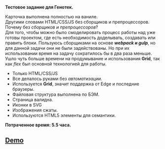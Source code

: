 **Тестовое задание для Генотек.**

Карточка выполнена полностью на ваниле.
<br>
Другими словами HTML/CSS/JS без сборщиков и препроцессоров.
<br>
Почему без _сборщиков и препроцессоров_?
<br>
Для того, чтобы можно было смоделировать процесс работы над уже готовы проектом, где есть необходимость доделывать, создавать или править блоки.
Пользуюсь сборщиками на основе _**webpack и gulp**_, но для данной задачи они не были задействованы. Но при их использовании время на задачу сократилось бы в два раза меньше. 
<br>
Ушло чуть больше времени на продумывание и использования **Grid**, так как _flex_ был основной технологией для работы.
<br>


* Только HTML/CSS/JS
* Все делалось руками без _автоматизации_.
* Используется **Grid**, значит поддержка от Edge и последние браузеры. 
* Файловая структура выполнена по БЭМ.
* Страница валидна.
* Иконки в SVG
* Изображения сжаты. 
* Используются HTML5 элементы для семантики.

**Потраченное время: 5.5 часа.**

## [Demo](https://tiigrus.github.io/Genotek/)
